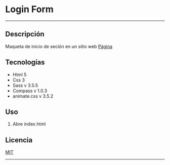# Login Form
---

## Descripción

Maqueta de inicio de seción en un sitio web
[Página](https://fernandoguevaram.github.io/LoginForm/)

## Tecnologías

- Html 5
- Css 3
- Sass v 3.5.5
- Compass v 1.0.3
- animate.css v 3.5.2

## Uso

1. Abre index.html

## Licencia

[MIT](http://opensource.org/licenses/MIT)

---

